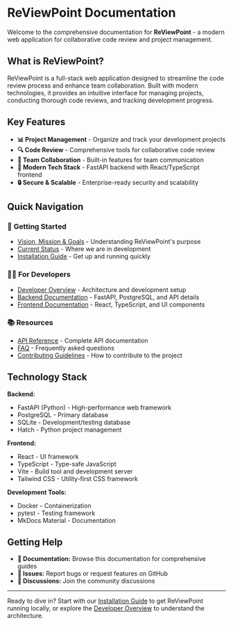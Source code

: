 # ReViewPoint Documentation

Welcome to the comprehensive documentation for **ReViewPoint** - a modern web application for collaborative code review and project management.

## What is ReViewPoint?

ReViewPoint is a full-stack web application designed to streamline the code review process and enhance team collaboration. Built with modern technologies, it provides an intuitive interface for managing projects, conducting thorough code reviews, and tracking development progress.

## Key Features

- **📊 Project Management** - Organize and track your development projects
- **🔍 Code Review** - Comprehensive tools for collaborative code review
- **👥 Team Collaboration** - Built-in features for team communication
- **🚀 Modern Tech Stack** - FastAPI backend with React/TypeScript frontend
- **🔒 Secure & Scalable** - Enterprise-ready security and scalability

## Quick Navigation

### 🎯 **Getting Started**

- [Vision, Mission & Goals](vision-mission-goals.md) - Understanding ReViewPoint's purpose
- [Current Status](current-status.md) - Where we are in development
- [Installation Guide](installation.md) - Get up and running quickly

### 👨‍💻 **For Developers**

- [Developer Overview](developer-overview.md) - Architecture and development setup
- [Backend Documentation](backend/index.md) - FastAPI, PostgreSQL, and API details
- [Frontend Documentation](frontend/index.md) - React, TypeScript, and UI components

### 📚 **Resources**

- [API Reference](resources/api-reference.md) - Complete API documentation
- [FAQ](resources/faq.md) - Frequently asked questions
- [Contributing Guidelines](resources/contributing.md) - How to contribute to the project

## Technology Stack

**Backend:**

- FastAPI (Python) - High-performance web framework
- PostgreSQL - Primary database
- SQLite - Development/testing database
- Hatch - Python project management

**Frontend:**

- React - UI framework
- TypeScript - Type-safe JavaScript
- Vite - Build tool and development server
- Tailwind CSS - Utility-first CSS framework

**Development Tools:**

- Docker - Containerization
- pytest - Testing framework
- MkDocs Material - Documentation

## Getting Help

- **📖 Documentation:** Browse this documentation for comprehensive guides
- **🐛 Issues:** Report bugs or request features on GitHub
- **💬 Discussions:** Join the community discussions

---

Ready to dive in? Start with our [Installation Guide](installation.md) to get ReViewPoint running locally, or explore the [Developer Overview](developer-overview.md) to understand the architecture.
